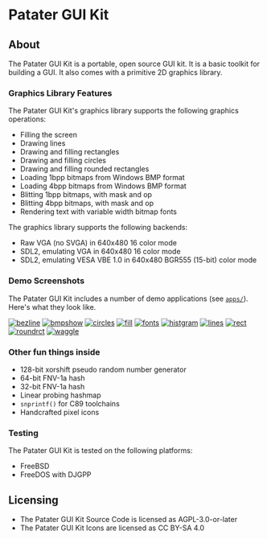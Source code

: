 # Patater GUI Kit

## About

The Patater GUI Kit is a portable, open source GUI kit. It is a basic toolkit
for building a GUI. It also comes with a primitive 2D graphics library.

### Graphics Library Features

The Patater GUI Kit's graphics library supports the following graphics
operations:

- Filling the screen
- Drawing lines
- Drawing and filling rectangles
- Drawing and filling circles
- Drawing and filling rounded rectangles
- Loading 1bpp bitmaps from Windows BMP format
- Loading 4bpp bitmaps from Windows BMP format
- Blitting 1bpp bitmaps, with mask and op
- Blitting 4bpp bitmaps, with mask and op
- Rendering text with variable width bitmap fonts

The graphics library supports the following backends:

- Raw VGA (no SVGA) in 640x480 16 color mode
- SDL2, emulating VGA in 640x480 16 color mode
- SDL2, emulating VESA VBE 1.0 in 640x480 BGR555 (15-bit) color mode

### Demo Screenshots

The Patater GUI Kit includes a number of demo applications (see
[`apps/`](apps)). Here's what they look like.

[![bezline](images/bezline.bmp "bezline")](apps/bezline/)
[![bmpshow](images/bmpshow.bmp "bmpshow")](apps/bmpshow/)
[![circles](images/circles.bmp "circles")](apps/circles/)
[![fill](images/fill.bmp "fill")](apps/fill/)
[![fonts](images/fonts.bmp "fonts")](apps/fonts/)
[![histgram](images/histgram.bmp "histgram")](apps/histgram/)
[![lines](images/lines.bmp "lines")](apps/lines/)
[![rect](images/rect.bmp "rect")](apps/rect/)
[![roundrct](images/roundrct.bmp "roundrct")](apps/roundrct/)
[![waggle](images/waggle.bmp "waggle")](apps/waggle/)

### Other fun things inside

- 128-bit xorshift pseudo random number generator
- 64-bit FNV-1a hash
- 32-bit FNV-1a hash
- Linear probing hashmap
- `snprintf()` for C89 toolchains
- Handcrafted pixel icons

### Testing

The Patater GUI Kit is tested on the following platforms:

- FreeBSD
- FreeDOS with DJGPP

## Licensing

- The Patater GUI Kit Source Code is licensed as AGPL-3.0-or-later
- The Patater GUI Kit Icons are licensed as CC BY-SA 4.0

